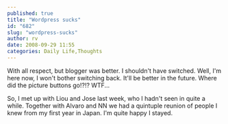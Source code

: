```yaml
---
published: true
title: "Wordpress sucks"
id: "682"
slug: "wordpress-sucks"
author: rv
date: 2008-09-29 11:55
categories: Daily Life,Thoughts
---
```

With all respect, but blogger was better. I shouldn't have switched. Well, I'm here now, I won't bother switching back. It'll be better in the future. Where did the picture buttons go!?!? WTF...

So, I met up with Liou and Jose last week, who I hadn't seen in quite a while. Together with Alvaro and NN we had a quintuple reunion of people I knew from my first year in Japan. I'm quite happy I stayed.